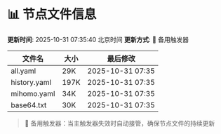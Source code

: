 # 📊 节点文件信息

**更新时间**: 2025-10-31 07:35:40 北京时间
**更新方式**: 🔄 备用触发器

| 文件名 | 大小 | 最后修改 |
|--------|------|----------|
| all.yaml | 29K | 2025-10-31 07:35 |
| history.yaml | 197K | 2025-10-31 07:35 |
| mihomo.yaml | 34K | 2025-10-31 07:35 |
| base64.txt | 30K | 2025-10-31 07:35 |

> 🔄 备用触发器：当主触发器失效时自动接管，确保节点文件的持续更新
